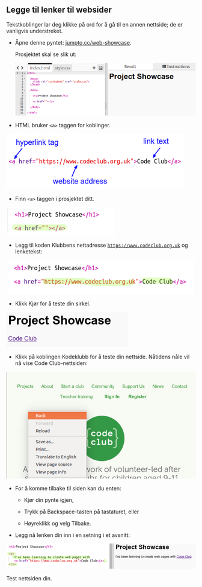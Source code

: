 ## Legge til lenker til websider

Tekstkoblinger lar deg klikke på ord for å gå til en annen nettside; de er vanligvis understreket.

+ Åpne denne pyntet: [jumpto.cc/web-showcase](http://jumpto.cc/web-showcase).
    
    Prosjektet skal se slik ut:
    
    ![skjermbilde](images/showcase-starter.png)

+ HTML bruker `<a>` taggen for koblinger.

![skjermbilde](images/showcase-link.png)

+ Finn `<a>` taggen i prosjektet ditt. 

![skjermbilde](images/showcase-a-template.png)

+ Legg til koden Klubbens nettadresse [`https://www.codeclub.org.uk`](https://www.codeclub.org.uk) og lenketekst:

![skjermbilde](images/showcase-code-club.png)

+ Klikk Kjør for å teste din sirkel.

![skjermbilde](images/showcase-cc-output.png)

+ Klikk på koblingen Kodeklubb for å teste din nettside. Nåtidens nåle vil nå vise Code Club-nettsiden: 

![skjermbilde](images/showcase-cc-website.png)

+ For å komme tilbake til siden kan du enten:
    
    + Kjør din pynte igjen,
    
    + Trykk på Backspace-tasten på tastaturet, eller
    
    + Høyreklikk og velg Tilbake.

+ Legg nå lenken din inn i en setning i et avsnitt:

![skjermbilde](images/showcase-paragraph.png)

Test nettsiden din.